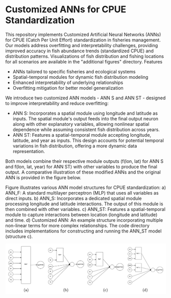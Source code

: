 # Customized ANNs for CPUE Standardization
This repository implements Customized Artificial Neural Networks (ANNs) for CPUE (Catch Per Unit Effort) standardization in fisheries management. Our models address overfitting and interpretability challenges, providing improved accuracy in fish abundance trends (standardized CPUE) and distribution patterns. Visualizations of fish distribution and fishing locations for all scenarios are available in the "additional figures" directory.
Features

- ANNs tailored to specific fisheries and ecological systems
- Spatial-temporal modules for dynamic fish distribution modeling
- Enhanced interpretability of underlying relationships
- Overfitting mitigation for better model generalization

We introduce two customized ANN models - ANN S and ANN ST - designed to improve interpretability and reduce overfitting:

- ANN S: Incorporates a spatial module using longitude and latitude as inputs. The spatial module's output feeds into the final output neuron along with other explanatory variables, allowing nonlinear spatial dependence while assuming consistent fish distribution across years.
- ANN ST: Features a spatial-temporal module accepting longitude, latitude, and year as inputs. This design accounts for potential temporal variations in fish distribution, offering a more dynamic data representation.

Both models combine their respective module outputs (f(lon, lat) for ANN S and f(lon, lat, year) for ANN ST) with other variables to produce the final output. A comparative illustration of these modified ANNs and the original ANN is provided in the figure below.


Figure illustrates various ANN model structures for CPUE standardization:
a) ANN_F: A standard multilayer perceptron (MLP) that uses all variables as direct inputs.
b) ANN_S: Incorporates a dedicated spatial module processing longitude and latitude interactions. The output of this module is then combined with other variables.
c) ANN_ST: Features a spatial-temporal module to capture interactions between location (longitude and latitude) and time.
d) Customized ANN: An example structure incorporating multiple non-linear terms for more complex relationships.
The code directory includes implementations for constructing and running the ANN_ST model (structure c).

![img](Github_page/structures.png)










